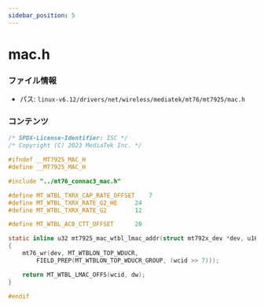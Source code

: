 ```yaml
---
sidebar_position: 5
---
```

# mac.h

### ファイル情報

- パス: `linux-v6.12/drivers/net/wireless/mediatek/mt76/mt7925/mac.h`

### コンテンツ

```h
/* SPDX-License-Identifier: ISC */
/* Copyright (C) 2023 MediaTek Inc. */

#ifndef __MT7925_MAC_H
#define __MT7925_MAC_H

#include "../mt76_connac3_mac.h"

#define MT_WTBL_TXRX_CAP_RATE_OFFSET	7
#define MT_WTBL_TXRX_RATE_G2_HE		24
#define MT_WTBL_TXRX_RATE_G2		12

#define MT_WTBL_AC0_CTT_OFFSET		20

static inline u32 mt7925_mac_wtbl_lmac_addr(struct mt792x_dev *dev, u16 wcid, u8 dw)
{
	mt76_wr(dev, MT_WTBLON_TOP_WDUCR,
		FIELD_PREP(MT_WTBLON_TOP_WDUCR_GROUP, (wcid >> 7)));

	return MT_WTBL_LMAC_OFFS(wcid, dw);
}

#endif

```
